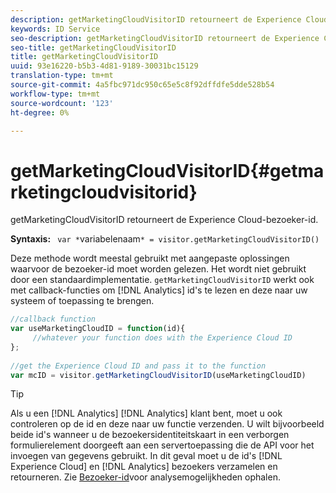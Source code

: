 ```yaml
---
description: getMarketingCloudVisitorID retourneert de Experience Cloud-bezoeker-id.
keywords: ID Service
seo-description: getMarketingCloudVisitorID retourneert de Experience Cloud-bezoeker-id.
seo-title: getMarketingCloudVisitorID
title: getMarketingCloudVisitorID
uuid: 93e16220-b5b3-4d81-9189-30031bc15129
translation-type: tm+mt
source-git-commit: 4a5fbc971dc950c65e5c8f92dffdfe5dde528b54
workflow-type: tm+mt
source-wordcount: '123'
ht-degree: 0%

---
```



# getMarketingCloudVisitorID{#getmarketingcloudvisitorid}

getMarketingCloudVisitorID retourneert de Experience Cloud-bezoeker-id.

**Syntaxis:** ` var *`variabelenaam`* = visitor.getMarketingCloudVisitorID()`

Deze methode wordt meestal gebruikt met aangepaste oplossingen waarvoor de bezoeker-id moet worden gelezen. Het wordt niet gebruikt door een standaardimplementatie. `getMarketingCloudVisitorID` werkt ook met callback-functies om [!DNL Analytics] id&#39;s te lezen en deze naar uw systeem of toepassing te brengen.

```js
//callback function 
var useMarketingCloudID = function(id){ 
     //whatever your function does with the Experience Cloud ID 
}; 
 
//get the Experience Cloud ID and pass it to the function 
var mcID = visitor.getMarketingCloudVisitorID(useMarketingCloudID)
```

>[!TIP]
>
>Als u een [!DNL Analytics] [!DNL Analytics] klant bent, moet u ook controleren op de id en deze naar uw functie verzenden. U wilt bijvoorbeeld beide id&#39;s wanneer u de bezoekersidentiteitskaart in een verborgen formulierelement doorgeeft aan een servertoepassing die de API voor het invoegen van gegevens gebruikt. In dit geval moet u de id&#39;s [!DNL Experience Cloud] en [!DNL Analytics] bezoekers verzamelen en retourneren. Zie [Bezoeker-id](../../library/get-set/getanalyticsvisitorid.md)voor analysemogelijkheden ophalen.

